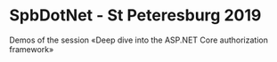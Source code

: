 # SpbDotNet - St Peteresburg 2019

Demos of the session «Deep dive into the ASP.NET Core authorization framework»


